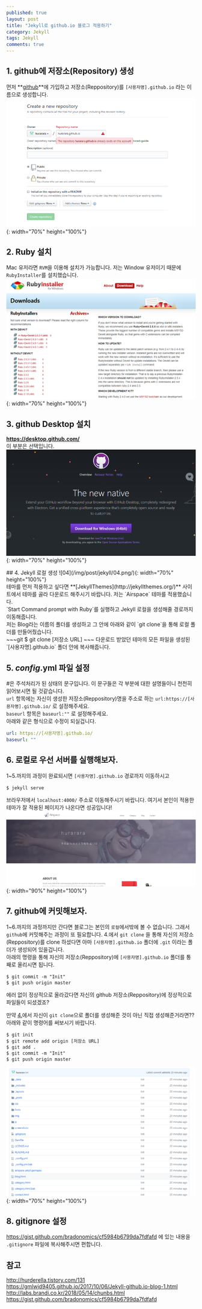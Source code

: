 ```yaml
---
published: true
layout: post
title: "Jekyll로 github.io 블로그 적용하기"
category: Jekyll
tags: Jekyll
comments: true
---
```


## 1. github에 저장소(Repository) 생성
먼저 **[github](https://github.com/)**에 가입하고 저장소(Reppository)를 `[사용자명].github.io` 라는 이름으로 생성합니다.
![01](./img/post/jekyll/01.png/){: width="70%" height="100%"}

## 2. Ruby 설치
Mac 유저라면 `RVM`을 이용해 설치가 가능합니다.
저는 Window 유저이기 때문에 `RubyInstaller`를 설치했습니다.
![02](./img/post/jekyll/02.png/){: width="70%" height="100%"}

## 3. github Desktop 설치
**<https://desktop.github.com/>** <br/>
이 부분은 선택입니다. <br/>
![03](./img/post/jekyll/03.png/){: width="70%" height="100%"}

<a id="4"/>
## 4. Jekyll 로컬 생성
![04](/img/post/jekyll/04.png/){: width="70%" height="100%"} <br/>
테마를 먼저 적용하고 싶다면 **[JekyllThemes](http://jekyllthemes.org/)** 사이트에서 테마를 골라 다운로드 해주시기 바랍니다. 저는 `Airspace` 테마를 적용했습니다.<br/>
`Start Command prompt with Ruby`를 실행하고 Jekyll 로컬을 생성해줄 경로까지 이동해줍니다. <br/>
저는 Blog라는 이름의 폴더를 생성하고 그 안에 아래와 같이 `git clone`을 통해 로컬 폴더를 만들어줬습니다. <br/>
~~~git
$ git clone [저장소 URL]
~~~
다운로드 받았던 테마의 모든 파일을 생성된 `[사용자명].github.io` 폴더 안에 복사해줍니다. <br/>

## 5. _config_.yml 파일 설정
#은 주석처리가 된 상태의 문구입니다. 이 문구들은 각 부분에 대한 설명들이니 천천히 읽어보시면 될 것같습니다.<br/>
`url` 항목에는 자신이 생성한 저장소(Reppository)명을 주소로 하는 `url:https://[사용자명].github.io/` 로 설정해주세요. <br/>
`baseurl` 항목은 `baseurl:""` 로 설정해주세요. <br/>
아래와 같은 형식으로 수정이 되실겁니다.
~~~yml
url: https://[사용자명].github.io/
baseurl: ""
~~~

## 6. 로컬로 우선 서버를 실행해보자.
1~5.까지의 과정이 완료되시면 `[사용자명].github.io` 경로까지 이동하시고
~~~ruby
$ jekyll serve
~~~
브라우저에서 `localhost:4000/` 주소로 이동해주시기 바랍니다. 여기서 본인이 적용한 테마가 잘 적용된 페이지가 나온다면 성공입니다!
![06](/img/post/jekyll/06.png/){: width="90%" height="100%"}

## 7. github에 커밋해보자.
1~6.까지의 과정까지만 간다면 블로그는 본인의 `로컬`에서밖에 볼 수 없습니다. 그래서 `github`에 커밋해주는 과정이 또 필요합니다.
4.에서 `git clone` 을 통해 자신의 저장소(Reppository)를 clone 하셨다면 아마 `[사용자명].github.io` 폴더에 `.git` 이라는 폴더가 생성되어 있을겁니다. <br/>
아래의 명령을 통해 자신의 저장소(Reppository)에 `[사용자명].github.io` 폴더를 통째로 올리시면 됩니다.
~~~git
$ git commit -m "Init"
$ git push origin master
~~~
에러 없이 정상적으로 올라갔다면 자신의 github 저장소(Reppository)에 정상적으로 파일들이 되셨겠죠?

만약 [4.](#4)에서 자신이 `git clone`으로 폴더를 생성해준 것이 아닌 직접 생성해준거라면?? <br/>
아래와 같이 명령어를 써보시기 바랍니다.
~~~git
$ git init
$ git remote add origin [저장소 URL]
$ git add .
$ git commit -m "Init"
$ git push origin master
~~~
![07](/img/post/jekyll/07.png/){: width="70%" height="100%"}

## 8. gitignore 설정
<https://gist.github.com/bradonomics/cf5984b6799da7fdfafd> 에 있는 내용을 `.gitignore` 파일에 복사해주시면 편합니다.

## 참고
<http://hurderella.tistory.com/131> <br/>
<https://gmlwjd9405.github.io/2017/10/06/Jekyll-github.io-blog-1.html> <br/>
<http://labs.brandi.co.kr/2018/05/14/chunbs.html> <br/>
<https://gist.github.com/bradonomics/cf5984b6799da7fdfafd> <br/>